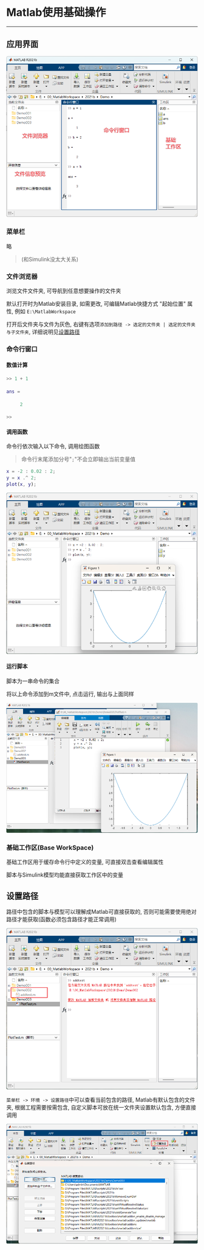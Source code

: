 # Matlab使用基础操作

----

## 应用界面

![Matlab应用界面](vx_images/502439524898017.png)

### 菜单栏

略

> (和Simulink没太大关系)

### 文件浏览器

浏览文件文件夹, 可导航到任意想要操作的文件夹

默认打开时为Matlab安装目录, 如需更改, 可编辑Matlab快捷方式 "起始位置" 属性, 例如 `E:\MatlabWorkspace`

打开后文件夹与文件为灰色, 右键有选项`添加到路径 -> 选定的文件夹 | 选定的文件夹与子文件夹`, 详细说明见[设置路径](#设置路径)



### 命令行窗口

#### 数值计算

```matlab
>> 1 + 1

ans =

     2

>> 
```

#### 调用函数

命令行依次输入以下命令, 调用绘图函数

> 命令行末尾添加分号"`;`"不会立即输出当前变量值

```matlab
x = -2 : 0.02 : 2;
y = x .^ 2;
plot(x, y);
```

![Call Plot function](vx_images/492814815067939.png)

#### 运行脚本

脚本为一串命令的集合

将以上命令添加到m文件中, 点击运行, 输出与上面同样

![Plot Script](vx_images/351432152695458.png)

### 基础工作区(Base WorkSpace)

基础工作区用于缓存命令行中定义的变量, 可直接双击查看编辑属性

脚本与Simulink模型均能直接获取工作区中的变量

## 设置路径

路径中包含的脚本与模型可以理解成Matlab可直接获取的, 否则可能需要使用绝对路径才能获取(函数必须包含路径才能正常调用)

![not include function](vx_images/137684984147343.png)

`菜单栏 -> 环境 -> 设置路径`中可以查看当前包含的路径, Matlab有默认包含的文件夹, 根据工程需要按需包含, 自定义脚本可放在统一文件夹设置默认包含, 方便直接调用

![设置路径](vx_images/109245742287531.png)